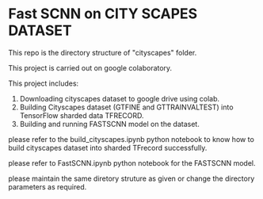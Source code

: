 # Fast SCNN on CITY SCAPES DATASET

This repo is the directory structure of "cityscapes" folder.

This project is carried out on google colaboratory.

This project includes:
1. Downloading cityscapes dataset to google drive using colab.
2. Building Cityscapes dataset (GTFINE and GTTRAINVALTEST) into TensorFlow sharded data TFRECORD.
3. Building and running FASTSCNN model on the dataset.

please refer to the build_cityscapes.ipynb python notebook to know how to build cityscapes dataset into sharded TFrecord successfully.

please refer to FastSCNN.ipynb python notebook for the FASTSCNN model.

please maintain the same diretory struture as given or change the directory parameters as required.
